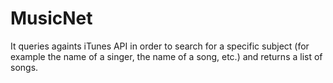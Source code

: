 # MusicNet

It queries againts iTunes API in order to search for a specific subject (for example the name of a singer, the name of a song, etc.) and returns a list of songs. 
